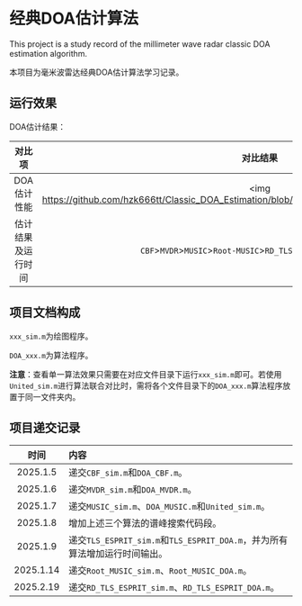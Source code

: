 # 经典DOA估计算法
This project is a study record of the millimeter wave radar classic DOA estimation algorithm.

本项目为毫米波雷达经典DOA估计算法学习记录。

## 运行效果

DOA估计结果：

| 对比项 | 对比结果 |
| :----:| :----: |
| DOA估计性能 | <img https://github.com/hzk666tt/Classic_DOA_Estimation/blob/main/DOA_United/DOA_United_Output.svg> |
| 估计结果及运行时间 | `CBF`>`MVDR`>`MUSIC`>`Root-MUSIC`>`RD_TLS_ESPRIT`> `TLS_ESPRIT` |

## 项目文档构成

`xxx_sim.m`为绘图程序。

`DOA_xxx.m`为算法程序。

**注意**：查看单一算法效果只需要在对应文件目录下运行`xxx_sim.m`即可。若使用`United_sim.m`进行算法联合对比时，需将各个文件目录下的`DOA_xxx.m`算法程序放置于同一文件夹内。

## 项目递交记录

| 时间 | 内容 |
| :----: | :--- |
| 2025.1.5 | 递交`CBF_sim.m`和`DOA_CBF.m`。 |
| 2025.1.6 | 递交`MVDR_sim.m`和`DOA_MVDR.m`。 |
| 2025.1.7 | 递交`MUSIC_sim.m`、`DOA_MUSIC.m`和`United_sim.m`。 |
| 2025.1.8 | 增加上述三个算法的谱峰搜索代码段。 |
| 2025.1.9 | 递交`TLS_ESPRIT_sim.m`和`TLS_ESPRIT_DOA.m`，并为所有算法增加运行时间输出。 |
| 2025.1.14 | 递交`Root_MUSIC_sim.m`、`Root_MUSIC_DOA.m`。 |
| 2025.2.19 | 递交`RD_TLS_ESPRIT_sim.m`、`RD_TLS_ESPRIT_DOA.m`。 |
